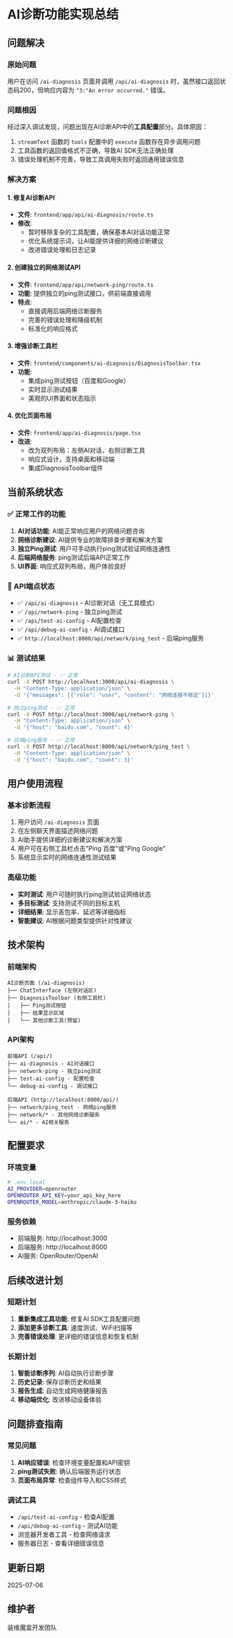 # AI诊断功能实现总结

## 问题解决

### 原始问题
用户在访问 `/ai-diagnosis` 页面并调用 `/api/ai-diagnosis` 时，虽然接口返回状态码200，但响应内容为 `"3:"An error occurred."` 错误。

### 问题根因
经过深入调试发现，问题出现在AI诊断API中的**工具配置**部分。具体原因：
1. `streamText` 函数的 `tools` 配置中的 `execute` 函数存在异步调用问题
2. 工具函数的返回值格式不正确，导致AI SDK无法正确处理
3. 错误处理机制不完善，导致工具调用失败时返回通用错误信息

### 解决方案

#### 1. 修复AI诊断API
- **文件**: `frontend/app/api/ai-diagnosis/route.ts`
- **修改**:
  - 暂时移除复杂的工具配置，确保基本AI对话功能正常
  - 优化系统提示词，让AI能提供详细的网络诊断建议
  - 改进错误处理和日志记录

#### 2. 创建独立的网络测试API
- **文件**: `frontend/app/api/network-ping/route.ts`
- **功能**: 提供独立的ping测试接口，供前端直接调用
- **特点**: 
  - 直接调用后端网络诊断服务
  - 完善的错误处理和降级机制
  - 标准化的响应格式

#### 3. 增强诊断工具栏
- **文件**: `frontend/components/ai-diagnosis/DiagnosisToolbar.tsx`
- **功能**: 
  - 集成ping测试按钮（百度和Google）
  - 实时显示测试结果
  - 美观的UI界面和状态指示

#### 4. 优化页面布局
- **文件**: `frontend/app/ai-diagnosis/page.tsx`
- **改进**:
  - 改为双列布局：左侧AI对话，右侧诊断工具
  - 响应式设计，支持桌面和移动端
  - 集成DiagnosisToolbar组件

## 当前系统状态

### ✅ 正常工作的功能
1. **AI对话功能**: AI能正常响应用户的网络问题咨询
2. **网络诊断建议**: AI提供专业的故障排查步骤和解决方案
3. **独立Ping测试**: 用户可手动执行ping测试验证网络连通性
4. **后端网络服务**: ping测试后端API正常工作
5. **UI界面**: 响应式双列布局，用户体验良好

### 🔧 API端点状态
- ✅ `/api/ai-diagnosis` - AI诊断对话（无工具模式）
- ✅ `/api/network-ping` - 独立ping测试
- ✅ `/api/test-ai-config` - AI配置检查
- ✅ `/api/debug-ai-config` - AI调试接口
- ✅ `http://localhost:8000/api/network/ping_test` - 后端ping服务

### 📊 测试结果
```bash
# AI诊断API测试 - ✅ 正常
curl -X POST http://localhost:3000/api/ai-diagnosis \
  -H "Content-Type: application/json" \
  -d '{"messages": [{"role": "user", "content": "网络连接不稳定"}]}'

# 独立ping测试 - ✅ 正常
curl -X POST http://localhost:3000/api/network-ping \
  -H "Content-Type: application/json" \
  -d '{"host": "baidu.com", "count": 4}'

# 后端ping服务 - ✅ 正常
curl -X POST http://localhost:8000/api/network/ping_test \
  -H "Content-Type: application/json" \
  -d '{"host": "baidu.com", "count": 3}'
```

## 用户使用流程

### 基本诊断流程
1. 用户访问 `/ai-diagnosis` 页面
2. 在左侧聊天界面描述网络问题
3. AI助手提供详细的诊断建议和解决方案
4. 用户可在右侧工具栏点击"Ping 百度"或"Ping Google"
5. 系统显示实时的网络连通性测试结果

### 高级功能
- **实时测试**: 用户可随时执行ping测试验证网络状态
- **多目标测试**: 支持测试不同的目标主机
- **详细结果**: 显示丢包率、延迟等详细指标
- **智能建议**: AI根据问题类型提供针对性建议

## 技术架构

### 前端架构
```
AI诊断页面 (/ai-diagnosis)
├── ChatInterface (左侧对话区)
├── DiagnosisToolbar (右侧工具栏)
│   ├── Ping测试按钮
│   ├── 结果显示区域
│   └── 其他诊断工具(预留)
```

### API架构
```
前端API (/api/)
├── ai-diagnosis - AI对话接口
├── network-ping - 独立ping测试
├── test-ai-config - 配置检查
└── debug-ai-config - 调试接口

后端API (http://localhost:8000/api/)
├── network/ping_test - 网络ping服务
├── network/* - 其他网络诊断服务
└── ai/* - AI相关服务
```

## 配置要求

### 环境变量
```bash
# .env.local
AI_PROVIDER=openrouter
OPENROUTER_API_KEY=your_api_key_here
OPENROUTER_MODEL=anthropic/claude-3-haiku
```

### 服务依赖
- 前端服务: http://localhost:3000
- 后端服务: http://localhost:8000
- AI服务: OpenRouter/OpenAI

## 后续改进计划

### 短期计划
1. **重新集成工具功能**: 修复AI SDK工具配置问题
2. **添加更多诊断工具**: 速度测试、WiFi扫描等
3. **完善错误处理**: 更详细的错误信息和恢复机制

### 长期计划
1. **智能诊断序列**: AI自动执行诊断步骤
2. **历史记录**: 保存诊断历史和结果
3. **报告生成**: 自动生成网络健康报告
4. **移动端优化**: 改进移动设备体验

## 问题排查指南

### 常见问题
1. **AI响应错误**: 检查环境变量配置和API密钥
2. **ping测试失败**: 确认后端服务运行状态
3. **页面布局异常**: 检查组件导入和CSS样式

### 调试工具
- `/api/test-ai-config` - 检查AI配置
- `/api/debug-ai-config` - 测试AI功能
- 浏览器开发者工具 - 检查网络请求
- 服务器日志 - 查看详细错误信息

## 更新日期
2025-07-06

## 维护者
装维魔盒开发团队 